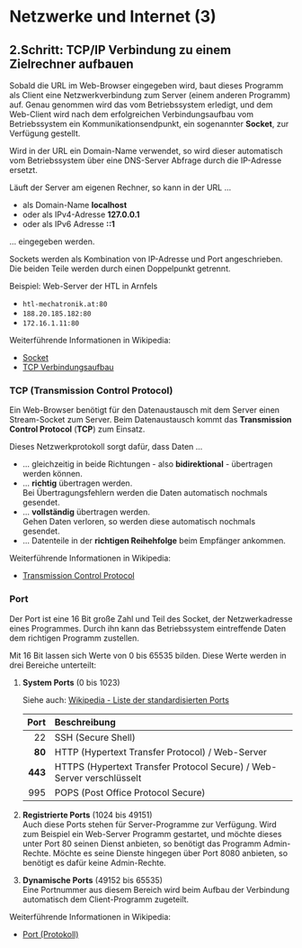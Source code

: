 # Netzwerke und Internet (3)

## 2.Schritt: TCP/IP Verbindung zu einem Zielrechner aufbauen

Sobald die URL im Web-Browser eingegeben wird, baut dieses Programm als Client eine Netzwerkverbindung zum Server (einem anderen Programm) auf. Genau genommen wird das vom Betriebssystem erledigt, und dem Web-Client wird nach dem erfolgreichen Verbindungsaufbau vom Betriebssystem ein Kommunikationsendpunkt, ein sogenannter **Socket**, zur Verfügung gestellt.

Wird in der URL ein Domain-Name verwendet, so wird dieser automatisch vom Betriebssystem über eine DNS-Server Abfrage durch die IP-Adresse ersetzt.

Läuft der Server am eigenen Rechner, so kann in der URL ...  
* als Domain-Name **localhost** 
* oder als IPv4-Adresse **127.0.0.1**
* oder als IPv6 Adresse **::1**

... eingegeben werden.

Sockets werden als Kombination von IP-Adresse und Port angeschrieben. Die beiden Teile werden durch einen Doppelpunkt getrennt.

Beispiel: Web-Server der HTL in Arnfels

* `htl-mechatronik.at:80`
* `188.20.185.182:80`
* `172.16.1.11:80`

Weiterführende Informationen in Wikipedia:  

* [Socket](https://de.wikipedia.org/wiki/Socket_(Software))
* [TCP Verbindungsaufbau](https://de.wikipedia.org/wiki/Transmission_Control_Protocol#Verbindungsaufbau)

### TCP (Transmission Control Protocol)

Ein Web-Browser benötigt für den Datenaustausch mit dem Server einen Stream-Socket zum Server. Beim Datenaustausch kommt das **Transmission Control Protocol** (**TCP**) zum Einsatz. 

Dieses Netzwerkprotokoll sorgt dafür, dass Daten ...

* ... gleichzeitig in beide Richtungen - also **bidirektional** -  übertragen werden können.
* ... **richtig** übertragen werden.  
Bei Übertragungsfehlern werden die Daten automatisch nochmals gesendet.
* ... **vollständig** übertragen werden.  
Gehen Daten verloren, so werden diese automatisch nochmals gesendet.
* ... Datenteile in der **richtigen Reihehfolge** beim Empfänger ankommen.

Weiterführende Informationen in Wikipedia:  
*  [Transmission Control Protocol](https://de.wikipedia.org/wiki/Transmission_Control_Protocol#Verbindungsaufbau)

### Port

Der Port ist eine 16 Bit große Zahl und Teil des Socket, der Netzwerkadresse eines Programmes. Durch ihn kann das Betriebssystem eintreffende Daten dem richtigen Programm zustellen.

Mit 16 Bit lassen sich Werte von 0 bis 65535 bilden. Diese Werte werden in drei Bereiche unterteilt:
1) **System Ports**  (0 bis 1023)  

    Siehe auch: [Wikipedia - Liste der standardisierten Ports](https://de.wikipedia.org/wiki/Liste_der_standardisierten_Ports)

     Port     | Beschreibung 
     --:     | :--
     22      | SSH (Secure Shell)
     **80**  | HTTP (Hypertext Transfer Protocol) / Web-Server
     **443** | HTTPS (Hypertext Transfer Protocol Secure) / Web-Server verschlüsselt
     995     | POPS (Post Office Protocol Secure)

2) **Registrierte Ports** (1024 bis 49151)  
  Auch diese Ports stehen für Server-Programme zur Verfügung. Wird zum Beispiel ein Web-Server Programm gestartet, und möchte dieses unter Port 80 seinen Dienst anbieten, so benötigt das Programm Admin-Rechte. Möchte es seine Dienste hingegen über Port 8080 anbieten, so benötigt es dafür keine Admin-Rechte.

3) **Dynamische Ports** (49152 bis 65535)  
  Eine Portnummer aus diesem Bereich wird beim Aufbau der Verbindung automatisch dem Client-Programm zugeteilt.

Weiterführende Informationen in Wikipedia: 
* [Port (Protokoll)](https://de.wikipedia.org/wiki/Port_(Protokoll))

